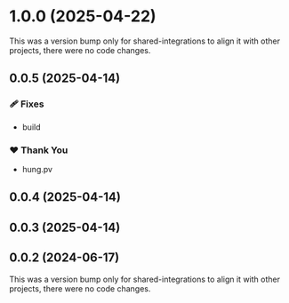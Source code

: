# 1.0.0 (2025-04-22)

This was a version bump only for shared-integrations to align it with other projects, there were no code changes.

## 0.0.5 (2025-04-14)

### 🩹 Fixes

- build

### ❤️ Thank You

- hung.pv

## 0.0.4 (2025-04-14)

## 0.0.3 (2025-04-14)

## 0.0.2 (2024-06-17)

This was a version bump only for shared-integrations to align it with other projects, there were no code changes.
